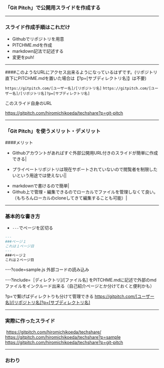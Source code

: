 
### 「Git Pitch」で公開用スライドを作成する

---
### スライド作成手順はこれだけ

- Githubでリポジトリを用意
- PITCHME.mdを作成
- markdown記法で記述する
- 変更をpuh!


---
####このようなURLにアクセス出来るようになっているはずです。(リポジトリ直下にPITCHME.mdを置いた場合は【?p=[サブディレクトリ名]】は不要)

`https://gitpitch.com/[ユーザー名]/[リポジトリ名]`
`https://gitpitch.com/[ユーザー名]/[リポジトリ名]?p=[サブディレクトリ名]`

このスライド自身のURL

https://gitpitch.com/hiromichikoeda/techshare?p=git-pitch


---
### 「Git Pitch」を使うメリット・デメリット
####メリット
- Githubアカウントがあればすぐ外部公開用URL付きのスライドが簡単に作成できる|
 * プライベートリポジトリは現在サポートされていないので閲覧者を制限したいという用途では使えない||
- markdownで書けるので簡単|
- Github上で管理・編集できるのでローカルでファイルを管理しなくて良い。（もちろんローカルのcloneしてきて編集することも可能）|




---
### 基本的な書き方

- `---`でページを区切る

```md
---
###ページ１
これは１ページ目
---
###ページ２
これは２ページ目
```

---?code=sample.js
外部コードの読み込み


---?include=［ディレクトリ]/[ファイル名]
をPITCHME.mdに記述で外部のmdファイルをインクルード出来る（自己紹介ページとか分けておくと便利かも）
 
?p=で繋げばディレクトりも分けて管理できる
https://gitpitch.com/[ユーザー名]/[リポジトリ名]?p=[サブディレクトリ名]


---
### 実際に作ったスライド
  https://gitpitch.com/hiromichikoeda/techshare/
  https://gitpitch.com/hiromichikoeda/techshare?p=sample
  https://gitpitch.com/hiromichikoeda/techshare?p=git-pitch

---


### おわり
